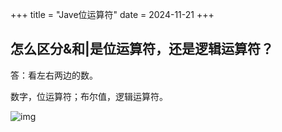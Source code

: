+++
title = "Jave位运算符"
date = 2024-11-21
+++

## 怎么区分&和|是位运算符，还是逻辑运算符？

答：看左右两边的数。

数字，位运算符；布尔值，逻辑运算符。

![img](https://linxz-aliyun.oss-cn-shenzhen.aliyuncs.com/images/202411202239413.png)


